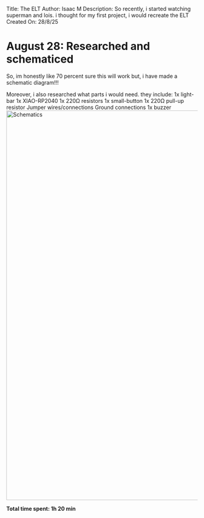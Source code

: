 Title: The ELT
Author: Isaac M
Description: So recently, i started watching superman and lois. i thought for my first project, i would recreate the ELT 
Created On: 28/8/25

# August 28: Researched and schematiced

So, im honestly like 70 percent sure this will work but, i have made a schematic diagram!!!

Moreover, i also researched what parts i would need. they include:
1x  light-bar
 1x XIAO-RP2040
1x 220Ω resistors 
1x small-button
1x 220Ω pull-up resistor 
Jumper wires/connections
Ground connections
1x buzzer
<img width="1536" height="1024" alt="Schematics" src="https://github.com/user-attachments/assets/76c9726b-646c-45ed-a5ef-a00a47c91926" />


**Total time spent: 1h 20 min**
